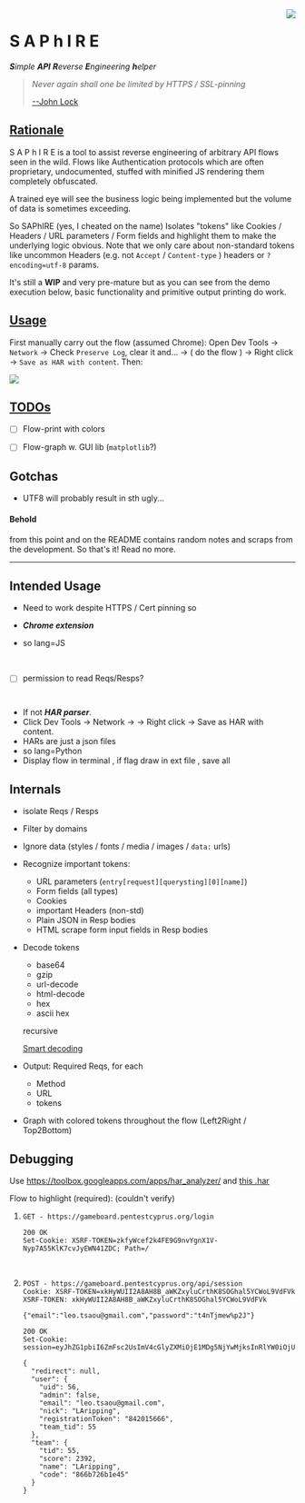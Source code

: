 <img src="http://icons.iconarchive.com/icons/aha-soft/jewelry/128/Sapphire-icon.png" align="right"/>

# S A P h I R E

_**S**imple **API** **R**everse **E**ngineering **h**elper_

>  *Never again shall one be limited by HTTPS / SSL-pinning* 		
>
>  [--John Lock](https://i.ytimg.com/vi/f3KwdmzHapI/maxresdefault.jpg)





## <u>Rationale</u>

S A P h I R E is a tool to assist reverse engineering of arbitrary API flows seen in the wild. Flows like Authentication protocols which are often proprietary, undocumented, stuffed with minified JS rendering them completely obfuscated.

A trained eye will see the business logic being implemented but the volume of data is sometimes exceeding.

So SAPhIRE (yes, I cheated on the name) Isolates "tokens" like Cookies / Headers / URL parameters / Form fields and highlight them to make the underlying logic obvious. Note that we only care about non-standard tokens like uncommon Headers (e.g. not `Accept` / `Content-type` ) headers or `?encoding=utf-8` params.

It's still a **WIP** and very pre-mature but as you can see from the demo execution below, basic functionality and primitive output printing do work.



## <u>Usage</u>

First manually carry out the flow (assumed Chrome): Open Dev Tools -> `Network` -> Check `Preserve Log`, clear it and... -> ( do the flow ) -> Right click -> `Save as HAR with content`. Then:

<a href="https://asciinema.org/a/WNwagDpjbWv0DS8o0GIpEmEsc?autoplay=1" target="_blank"><img src="https://asciinema.org/a/ykIH6IrDNe7V1lXMdfcUv3dQh.png" /></a>




## <u>TODOs</u>

- [ ] Flow-print with colors
- [ ] Flow-graph w. GUI lib (`matplotlib`?)


## Gotchas
* UTF8 will probably result in sth ugly...


#### **Behold** 

from this point and on the README contains random notes and scraps from the development. So that's it! Read no more.



------




## Intended Usage

* Need to work despite HTTPS / Cert pinning so
* ***Chrome extension*** 
* so lang=JS

  ​





- [ ] permission to read Reqs/Resps? 

      ​

 * If not ***HAR parser***.    
 * Click Dev Tools -> Network -> <do flow> -> Right click -> Save as HAR with content. 
 * HARs are just a json files
* so lang=Python
* Display flow in terminal , if flag draw in ext file , save all








## Internals


* isolate Reqs / Resps 

* Filter by domains

* Ignore data (styles / fonts / media / images / `data:` urls)

* Recognize important tokens:

  * URL parameters (`entry[request][querysting][0][name]`)
  * Form fields (all types)
  * Cookies
  * important Headers  (non-std)
  * Plain JSON in Resp bodies 
  * HTML scrape form input fields in Resp bodies

* Decode tokens 

  * base64
  * gzip
  * url-decode
  * html-decode
  * hex
  * ascii hex

  recursive

  [Smart decoding](https://portswigger.net/burp/help/decoder.html) 

* Output: Required Reqs, for each


  * Method
  * URL
  * tokens

* Graph with colored tokens throughout the flow (Left2Right / Top2Bottom)









## Debugging

Use https://toolbox.googleapps.com/apps/har_analyzer/ and  [this .har](gameboard.pentestcyprus.org.har) 

Flow to highlight (required): (couldn't verify)

1. ```http
   GET - https://gameboard.pentestcyprus.org/login
   ```

   ```http
   200 OK
   Set-Cookie: XSRF-TOKEN=zkfyWcef2k4FE9G9nvYgnX1V-Nyp7A55KlK7cvJyEWN41ZDC; Path=/
   ```

   ​


2. ```http
   POST - https://gameboard.pentestcyprus.org/api/session
   Cookie: XSRF-TOKEN=xkHyWUII2A8AH8B_aWKZxyluCrthK8SOGhal5YCWoL9VdFVk
   XSRF-TOKEN: xkHyWUII2A8AH8B_aWKZxyluCrthK8SOGhal5YCWoL9VdFVk

   {"email":"leo.tsaou@gmail.com","password":"t4nTjmew%p2J"}
   ```

   ```http
   200 OK
   Set-Cookie: session=eyJhZG1pbiI6ZmFsc2UsImV4cGlyZXMiOjE1MDg5NjYwMjksInRlYW0iOjU1LCJ1c2VyIjo1Nn0.DNKB_Q.9Uo78wftOMJ7367H5acwsZVRa3Q

   {
     "redirect": null,
     "user": {
       "uid": 56,
       "admin": false,
       "email": "leo.tsaou@gmail.com",
       "nick": "LAripping",
       "registrationToken": "842015666",
       "team_tid": 55
     },
     "team": {
       "tid": 55,
       "score": 2392,
       "name": "LAripping",
       "code": "866b726b1e45"
     }
   }
   ```

   ​
